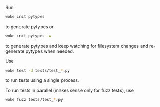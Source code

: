 Run
```bash
woke init pytypes
```
to generate pytypes or
```bash
woke init pytypes -w
```
to generate pytypes and keep watching for filesystem changes and re-generate pytypes when needed.

Use
```bash
woke test -d tests/test_*.py
```
to run tests using a single process.

To run tests in parallel (makes sense only for fuzz tests), use
```bash
woke fuzz tests/test_*.py
```